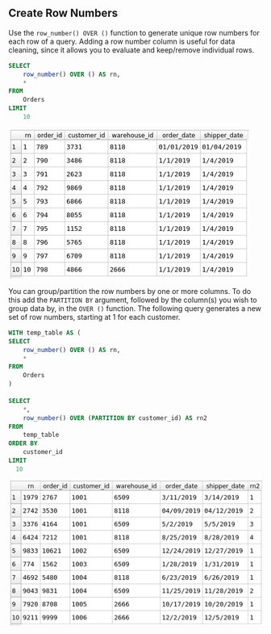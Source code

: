 ## Create Row Numbers
Use the `row_number() OVER ()` function to generate unique row numbers for each row of a query.  Adding a row 
number column is useful for data cleaning, since it allows you to evaluate and keep/remove individual rows.
```sql
SELECT
	row_number() OVER () AS rn,
	*
FROM 
	Orders
LIMIT 
	10
```
![](Images/image_001.png)<!-- -->

You can group/partition the row numbers by one or more columns.  To do this add the `PARTITION BY` argument, followed by the 
column(s) you wish to group data by, in the `OVER ()` function.  The following query generates a new set of row numbers, starting 
at 1 for each customer.

```sql
WITH temp_table AS (
SELECT
	row_number() OVER () AS rn,
	*
FROM 
	Orders
)
	
SELECT
	*,
	row_number() OVER (PARTITION BY customer_id) AS rn2
FROM 
	temp_table
ORDER BY
	customer_id
LIMIT
  10
```
![](Images/image_002.png)<!-- -->
